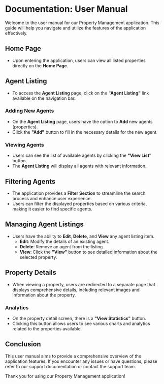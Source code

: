 # Documentation: User Manual

Welcome to the user manual for our Property Management application. This guide will help you navigate and utilize the features of the application effectively.

## Home Page
- Upon entering the application, users can view all listed properties directly on the **Home Page**.

## Agent Listing
- To access the **Agent Listing** page, click on the **"Agent Listing"** link available on the navigation bar.
  
### Adding New Agents
- On the **Agent Listing** page, users have the option to **Add** new agents (properties). 
- Click the **"Add"** button to fill in the necessary details for the new agent.

### Viewing Agents
- Users can see the list of available agents by clicking the **"View List"** button.
- The **Agent Listing** will display all agents with relevant information.

## Filtering Agents
- The application provides a **Filter Section** to streamline the search process and enhance user experience.
- Users can filter the displayed properties based on various criteria, making it easier to find specific agents.

## Managing Agent Listings
- Users have the ability to **Edit**, **Delete**, and **View** any agent listing item.
  - **Edit**: Modify the details of an existing agent.
  - **Delete**: Remove an agent from the listing.
  - **View**: Click the **"View"** button to see detailed information about the selected property.

## Property Details
- When viewing a property, users are redirected to a separate page that displays comprehensive details, including relevant images and information about the property.

### Analytics
- On the property detail screen, there is a **"View Statistics"** button.
- Clicking this button allows users to see various charts and analytics related to the properties available.

## Conclusion
This user manual aims to provide a comprehensive overview of the application features. If you encounter any issues or have questions, please refer to our support documentation or contact the support team.

Thank you for using our Property Management application!


